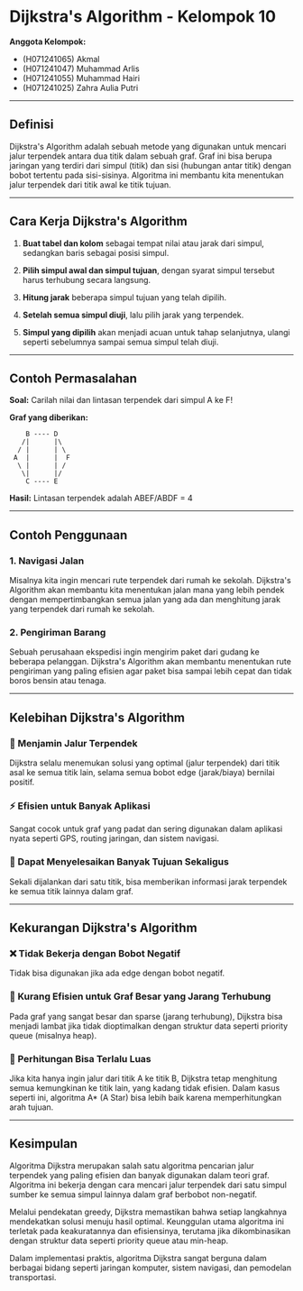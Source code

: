 # Dijkstra's Algorithm - Kelompok 10

**Anggota Kelompok:**
- (H071241065) Akmal
- (H071241047) Muhammad Arlis  
- (H071241055) Muhammad Hairi
- (H071241025) Zahra Aulia Putri

---

## Definisi

Dijkstra's Algorithm adalah sebuah metode yang digunakan untuk mencari jalur terpendek antara dua titik dalam sebuah graf. Graf ini bisa berupa jaringan yang terdiri dari simpul (titik) dan sisi (hubungan antar titik) dengan bobot tertentu pada sisi-sisinya. Algoritma ini membantu kita menentukan jalur terpendek dari titik awal ke titik tujuan.

---

## Cara Kerja Dijkstra's Algorithm

1. **Buat tabel dan kolom** sebagai tempat nilai atau jarak dari simpul, sedangkan baris sebagai posisi simpul.

2. **Pilih simpul awal dan simpul tujuan**, dengan syarat simpul tersebut harus terhubung secara langsung.

3. **Hitung jarak** beberapa simpul tujuan yang telah dipilih.

4. **Setelah semua simpul diuji**, lalu pilih jarak yang terpendek.

5. **Simpul yang dipilih** akan menjadi acuan untuk tahap selanjutnya, ulangi seperti sebelumnya sampai semua simpul telah diuji.

---

## Contoh Permasalahan

**Soal:** Carilah nilai dan lintasan terpendek dari simpul A ke F!

**Graf yang diberikan:**
```
    B ---- D
   /|      |\
  / |      | \
 A  |      |  F
  \ |      | /
   \|      |/
    C ---- E
```

**Hasil:** Lintasan terpendek adalah ABEF/ABDF = 4

---

## Contoh Penggunaan

### 1. Navigasi Jalan
Misalnya kita ingin mencari rute terpendek dari rumah ke sekolah. Dijkstra's Algorithm akan membantu kita menentukan jalan mana yang lebih pendek dengan mempertimbangkan semua jalan yang ada dan menghitung jarak yang terpendek dari rumah ke sekolah.

### 2. Pengiriman Barang
Sebuah perusahaan ekspedisi ingin mengirim paket dari gudang ke beberapa pelanggan. Dijkstra's Algorithm akan membantu menentukan rute pengiriman yang paling efisien agar paket bisa sampai lebih cepat dan tidak boros bensin atau tenaga.

---

## Kelebihan Dijkstra's Algorithm

### 🎯 Menjamin Jalur Terpendek
Dijkstra selalu menemukan solusi yang optimal (jalur terpendek) dari titik asal ke semua titik lain, selama semua bobot edge (jarak/biaya) bernilai positif.

### ⚡ Efisien untuk Banyak Aplikasi
Sangat cocok untuk graf yang padat dan sering digunakan dalam aplikasi nyata seperti GPS, routing jaringan, dan sistem navigasi.

### 🎯 Dapat Menyelesaikan Banyak Tujuan Sekaligus
Sekali dijalankan dari satu titik, bisa memberikan informasi jarak terpendek ke semua titik lainnya dalam graf.

---

## Kekurangan Dijkstra's Algorithm

### ❌ Tidak Bekerja dengan Bobot Negatif
Tidak bisa digunakan jika ada edge dengan bobot negatif.

### 🐌 Kurang Efisien untuk Graf Besar yang Jarang Terhubung
Pada graf yang sangat besar dan sparse (jarang terhubung), Dijkstra bisa menjadi lambat jika tidak dioptimalkan dengan struktur data seperti priority queue (misalnya heap).

### 🔄 Perhitungan Bisa Terlalu Luas
Jika kita hanya ingin jalur dari titik A ke titik B, Dijkstra tetap menghitung semua kemungkinan ke titik lain, yang kadang tidak efisien. Dalam kasus seperti ini, algoritma A* (A Star) bisa lebih baik karena memperhitungkan arah tujuan.

---

## Kesimpulan

Algoritma Dijkstra merupakan salah satu algoritma pencarian jalur terpendek yang paling efisien dan banyak digunakan dalam teori graf. Algoritma ini bekerja dengan cara mencari jalur terpendek dari satu simpul sumber ke semua simpul lainnya dalam graf berbobot non-negatif. 

Melalui pendekatan greedy, Dijkstra memastikan bahwa setiap langkahnya mendekatkan solusi menuju hasil optimal. Keunggulan utama algoritma ini terletak pada keakuratannya dan efisiensinya, terutama jika dikombinasikan dengan struktur data seperti priority queue atau min-heap. 

Dalam implementasi praktis, algoritma Dijkstra sangat berguna dalam berbagai bidang seperti jaringan komputer, sistem navigasi, dan pemodelan transportasi.